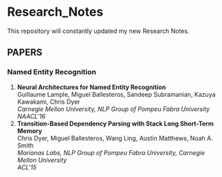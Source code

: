 # Research_Notes
This repository will constantly updated my new Research Notes.
## PAPERS
### Named Entity Recognition
1. __Neural Architectures for Named Entity Recognition__  
Guillaume Lample, Miguel Ballesteros, Sandeep Subramanian, Kazuya Kawakami, Chris Dyer  
*Carnegie Mellon University, NLP Group of Pompeu Fabra University*  
*NAACL'16*
2. __Transition-Based Dependency Parsing with Stack Long Short-Term Memory__  
Chris Dyer, Miguel Ballesteros, Wang Ling, Austin Matthews, Noah A. Smith  
*Marianas Labs, NLP Group of Pompeu Fabra University, Carnegie Mellon University*  
*ACL'15*
